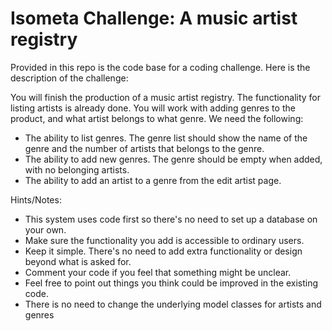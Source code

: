 # Isometa Challenge: A music artist registry
Provided in this repo is the code base for a coding challenge. Here is the description of the challenge:

You will finish the production of a music artist registry. The functionality for listing artists is already done. You will work with adding genres to the product, and what artist belongs to what genre. We need the following:

* The ability to list genres. The genre list should show the name of the genre and the number of artists that belongs to the genre.
* The ability to add new genres. The genre should be empty when added, with no belonging artists.
* The ability to add an artist to a genre from the edit artist page.

Hints/Notes:
* This system uses code first so there's no need to set up a database on your own.
* Make sure the functionality you add is accessible to ordinary users.
* Keep it simple. There's no need to add extra functionality or design beyond what is asked for.
* Comment your code if you feel that something might be unclear.
* Feel free to point out things you think could be improved in the existing code.
* There is no need to change the underlying model classes for artists and genres
